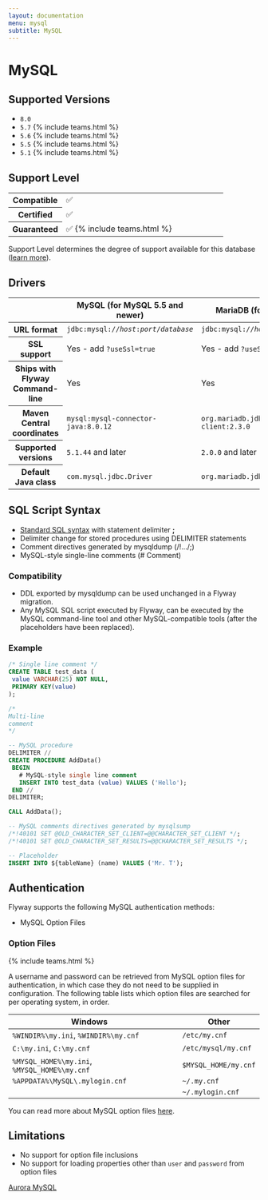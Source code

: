 ```yaml
---
layout: documentation
menu: mysql
subtitle: MySQL
---
```

# MySQL

## Supported Versions

- `8.0`
- `5.7` {% include teams.html %}
- `5.6` {% include teams.html %}
- `5.5` {% include teams.html %}
- `5.1` {% include teams.html %}

## Support Level

<table class="table">
    <tr>
        <th width="25%">Compatible</th>
        <td>✅</td>
    </tr>
    <tr>
        <th width="25%">Certified</th>
        <td>✅</td>
    </tr>
    <tr>
        <th width="25%">Guaranteed</th>
        <td>✅ {% include teams.html %}</td>
    </tr>
</table>

Support Level determines the degree of support available for this database ([learn more](/documentation/learnmore/database-support)). 

## Drivers

<table class="table">
<thead>
<tr>
<th></th>
<th>MySQL (for MySQL 5.5 and newer)</th>
<th>MariaDB (for MySQL 5.1)</th>
</tr>
</thead>
<tr>
<th>URL format</th>
<td><code>jdbc:mysql://<i>host</i>:<i>port</i>/<i>database</i></code></td>
<td><code>jdbc:mysql://<i>host</i>:<i>port</i>/<i>database</i></code></td>
</tr>
<tr>
<th>SSL support</th>
<td>Yes - add <code>?useSsl=true</code></td>
<td>Yes - add <code>?useSsl=true</code></td>
</tr>
<tr>
<th>Ships with Flyway Command-line</th>
<td>Yes</td>
<td>Yes</td>
</tr>
<tr>
<th>Maven Central coordinates</th>
<td><code>mysql:mysql-connector-java:8.0.12</code></td>
<td><code>org.mariadb.jdbc:mariadb-java-client:2.3.0</code></td>
</tr>
<tr>
<th>Supported versions</th>
<td><code>5.1.44</code> and later</td>
<td><code>2.0.0</code> and later</td>
</tr>
<tr>
<th>Default Java class</th>
<td><code>com.mysql.jdbc.Driver</code></td>
<td><code>org.mariadb.jdbc.Driver</code></td>
</tr>
</table>

## SQL Script Syntax

- [Standard SQL syntax](/documentation/concepts/migrations#sql-based-migrations#syntax) with statement delimiter **;**
- Delimiter change for stored procedures using DELIMITER statements
- Comment directives generated by mysqldump (/!.../;)
- MySQL-style single-line comments (# Comment)

### Compatibility

- DDL exported by mysqldump can be used unchanged in a Flyway migration.
- Any MySQL SQL script executed by Flyway, can be executed by the MySQL command-line tool and other
        MySQL-compatible tools (after the placeholders have been replaced).
        
### Example

```sql
/* Single line comment */
CREATE TABLE test_data (
 value VARCHAR(25) NOT NULL,
 PRIMARY KEY(value)
);

/*
Multi-line
comment
*/

-- MySQL procedure
DELIMITER //
CREATE PROCEDURE AddData()
 BEGIN
   # MySQL-style single line comment
   INSERT INTO test_data (value) VALUES ('Hello');
 END //
DELIMITER;

CALL AddData();

-- MySQL comments directives generated by mysqlsump
/*!40101 SET @OLD_CHARACTER_SET_CLIENT=@@CHARACTER_SET_CLIENT */;
/*!40101 SET @OLD_CHARACTER_SET_RESULTS=@@CHARACTER_SET_RESULTS */;

-- Placeholder
INSERT INTO ${tableName} (name) VALUES ('Mr. T');
```

## Authentication

Flyway supports the following MySQL authentication methods:

- MySQL Option Files

### Option Files
{% include teams.html %}

A username and password can be retrieved from MySQL option files for authentication, in which case they do not need to be supplied in configuration. The following table lists which option files are searched for per operating system, in order.

| Windows                                      |   | Other                |
|----------------------------------------------|---|----------------------|
| `%WINDIR%\my.ini`, `%WINDIR%\my.cnf`         |   | `/etc/my.cnf`        |
| `C:\my.ini`, `C:\my.cnf`                     |   | `/etc/mysql/my.cnf`  |
| `%MYSQL_HOME%\my.ini`, `%MYSQL_HOME%\my.cnf` |   | `$MYSQL_HOME/my.cnf` |
| `%APPDATA%\MySQL\.mylogin.cnf`               |   | `~/.my.cnf`          |
|                                              |   | `~/.mylogin.cnf`     |

You can read more about MySQL option files [here](https://dev.mysql.com/doc/refman/8.0/en/option-files.html).

## Limitations

- No support for option file inclusions
- No support for loading properties other than `user` and `password` from option files

<p class="next-steps">
    <a class="btn btn-primary" href="/documentation/database/aurora-mysql">Aurora MySQL <i class="fa fa-arrow-right"></i></a>
</p>
